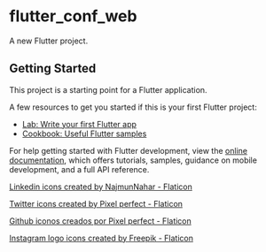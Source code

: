 # flutter_conf_web

A new Flutter project.

## Getting Started

This project is a starting point for a Flutter application.

A few resources to get you started if this is your first Flutter project:

- [Lab: Write your first Flutter app](https://docs.flutter.dev/get-started/codelab)
- [Cookbook: Useful Flutter samples](https://docs.flutter.dev/cookbook)

For help getting started with Flutter development, view the
[online documentation](https://docs.flutter.dev/), which offers tutorials,
samples, guidance on mobile development, and a full API reference.

<a href="https://www.flaticon.com/free-icons/linkedin" title="linkedin icons">Linkedin icons created by NajmunNahar - Flaticon</a>

<a href="https://www.flaticon.com/free-icons/twitter" title="twitter icons">Twitter icons created by Pixel perfect - Flaticon</a>

<a href="https://www.flaticon.es/iconos-gratis/github" title="github iconos">Github iconos creados por Pixel perfect - Flaticon</a>

<a href="https://www.flaticon.com/free-icons/instagram-logo" title="instagram logo icons">Instagram logo icons created by Freepik - Flaticon</a>
